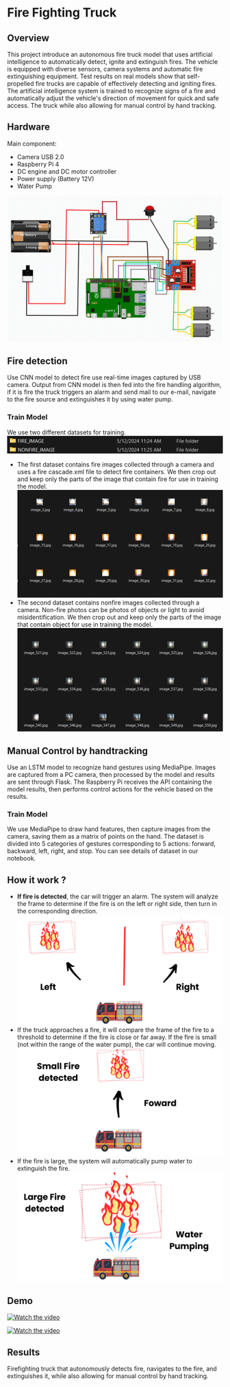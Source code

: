 # Fire Fighting Truck

## Overview

This project introduce an autonomous fire truck model that uses artificial intelligence to automatically detect, ignite and extinguish fires. The vehicle is equipped with diverse sensors, camera systems and automatic fire extinguishing equipment. Test results on real models show that self-propelled fire trucks are capable of effectively detecting and igniting fires. The artificial intelligence system is trained to recognize signs of a fire and automatically adjust the vehicle's direction of movement for quick and safe access. The truck while also allowing for manual control by hand tracking. 

## Hardware 
Main component:
- Camera USB 2.0
- Raspberry Pi 4
- DC engine and DC motor controller
- Power supply (Battery 12V)
- Water Pump

![Install Circuit](/Images/image-1.png)
## Fire detection
Use CNN model to detect fire use real-time images captured by USB camera. Output from CNN model is then fed into the fire handling algorithm, if it is fire the truck triggers an alarm and send mail to our e-mail, navigate to the fire source and extinguishes it by using water pump.

### Train Model
We use two different datasets for training. 
![Fire Dataset](/Images/image-2.png)
- The first dataset contains fire images collected through a camera and uses a fire cascade.xml file to detect fire containers. We then crop out and keep only the parts of the image that contain fire for use in training the model.
![Fire Images](/Images/image-3.png)
- The second dataset contains nonfire images collected through a camera. Non-fire photos can be photos of objects or light to avoid misidentification. We then crop out and keep only the parts of the image that contain object for use in training the model.
![Nonfire Images](/Images/image-4.png)

## Manual Control by handtracking
Use an LSTM model to recognize hand gestures using MediaPipe. Images are captured from a PC camera, then processed by the model and results are sent through Flask. The Raspberry Pi receives the API containing the model results, then performs control actions for the vehicle based on the results.

### Train Model
We use MediaPipe to draw hand features, then capture images from the camera, saving them as a matrix of points on the hand.
The dataset is divided into 5 categories of gestures corresponding to 5 actions: forward, backward, left, right, and stop.
You can see details of dataset in our notebook.

## How it work ?
- **If fire is detected**, the car will trigger an alarm. The system will analyze the frame to determine if the fire is on the left or right side, then turn in the corresponding direction.
![Turn Left/Right](/Images/image-8.png)
- If the truck approaches a fire, it will compare the frame of the fire to a threshold to determine if the fire is close or far away. If the fire is small (not within the range of the water pump), the car will continue moving.
![Forward to fire source](/Images/image-9.png)
- If the fire is large, the system will automatically pump water to extinguish the fire.
![Water Pumping](/Images/image-10.png)


## Demo
[![Watch the video](https://img.youtube.com/vi/VYjh2gSFyoI/0.jpg)](https://www.youtube.com/watch?v=VYjh2gSFyoI)

[![Watch the video](https://img.youtube.com/vi/0EckejwfKO8/0.jpg)](https://www.youtube.com/watch?v=0EckejwfKO8)
## Results
Firefighting truck that autonomously detects fire, navigates to the fire, and extinguishes it, while also allowing for manual control by hand tracking. 
